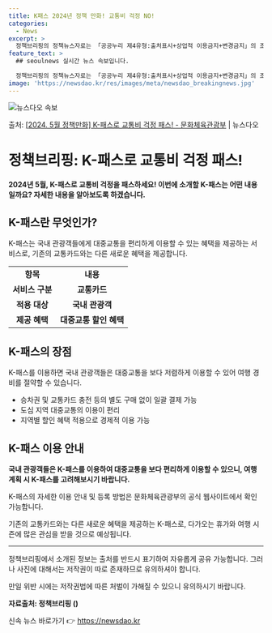 ```yaml
---
title: K패스 2024년 정책 만화! 교통비 걱정 NO!
categories:
  - News
excerpt: >
  정책브리핑의 정책뉴스자료는 「공공누리 제4유형:출처표시+상업적 이용금지+변경금지」의 조건에 따라 자유롭게 이…
feature_text: >
  ## seoulnews 실시간 뉴스 속보입니다.

  정책브리핑의 정책뉴스자료는 「공공누리 제4유형:출처표시+상업적 이용금지+변경금지」의 조건에 따라 자유롭게 이…
image: 'https://newsdao.kr/res/images/meta/newsdao_breakingnews.jpg'
---
```


![뉴스다오 속보](https://newsdao.kr/res/images/meta/newsdao_breakingnews.jpg)

<p>출처: <a href="https://newsdao.kr/3688" rel="dofollow">[2024. 5월 정책만화] K-패스로 교통비 걱정 패스! - 문화체육관광부</a> | 뉴스다오</p>

<h1>정책브리핑: K-패스로 교통비 걱정 패스!</h1>
<p data-ke-size="size16"><b>2024년 5월, K-패스로 교통비 걱정을 패스하세요! 이번에 소개할 K-패스는 어떤 내용일까요? 자세한 내용을 알아보도록 하겠습니다.</b></p>

<h2 data-ke-size="size26">K-패스란 무엇인가?</h2>
<p data-ke-size="size16">K-패스는 국내 관광객들에게 대중교통을 편리하게 이용할 수 있는 혜택을 제공하는 서비스로, 기존의 교통카드와는 다른 새로운 혜택을 제공합니다.</p>
<table>
	<tr>
		<td style="text-align: center; height: 17px;"><b>항목</b></td>
		<td style="text-align: center; height: 17px;"><b>내용</b></td>
	</tr>
	<tr>
		<td style="text-align: center; height: 17px;"><b>서비스 구분</b></td>
		<td style="text-align: center; height: 17px;"><b>교통카드</b></td>
	</tr>
	<tr>
		<td style="text-align: center; height: 17px;"><b>적용 대상</b></td>
		<td style="text-align: center; height: 17px;"><b>국내 관광객</b></td>
	</tr>
	<tr>
		<td style="text-align: center; height: 17px;"><b>제공 혜택</b></td>
		<td style="text-align: center; height: 17px;"><b>대중교통 할인 혜택</b></td>
	</tr>
</table>

<h2 data-ke-size="size26">K-패스의 장점</h2>
<p data-ke-size="size16">K-패스를 이용하면 국내 관광객들은 대중교통을 보다 저렴하게 이용할 수 있어 여행 경비를 절약할 수 있습니다.</p>
<ul>
	<li>승차권 및 교통카드 충전 등의 별도 구매 없이 일괄 결제 가능</li>
	<li>도심 지역 대중교통의 이용이 편리</li>
	<li>지역별 할인 혜택 적용으로 경제적 이용 가능</li>
</ul>

<h2 data-ke-size="size26">K-패스 이용 안내</h2>
<p data-ke-size="size16"><b>국내 관광객들은 K-패스를 이용하여 대중교통을 보다 편리하게 이용할 수 있으니, 여행 계획 시 K-패스를 고려해보시기 바랍니다.</b></p>
<p data-ke-size="size16">K-패스의 자세한 이용 안내 및 등록 방법은 문화체육관광부의 공식 웹사이트에서 확인 가능합니다.</p>
<p data-ke-size="size16">기존의 교통카드와는 다른 새로운 혜택을 제공하는 K-패스로, 다가오는 휴가와 여행 시즌에 많은 관심을 받을 것으로 예상됩니다.</p>

<hr>
<p data-ke-size="size16">정책브리핑에서 소개된 정보는 출처를 반드시 표기하여 자유롭게 공유 가능합니다. 그러나 사진에 대해서는 저작권이 따로 존재하므로 유의하셔야 합니다.</p>
<p data-ke-size="size16">만일 위반 시에는 저작권법에 따른 처벌이 가해질 수 있으니 유의하시기 바랍니다.</p>
<p data-ke-size="size16"><b>자료출처: 정책브리핑 ()</b></p> 

신속 뉴스 바로가기 👉 <a href="https://newsdao.kr" rel="dofollow">https://newsdao.kr</a>


